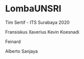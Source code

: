 # LombaUNSRI
Tim Sertif - ITS Surabaya 2020

Fransiskus Xaverius Kevin Koesnadi

Feinard

Alberto Sanjaya
